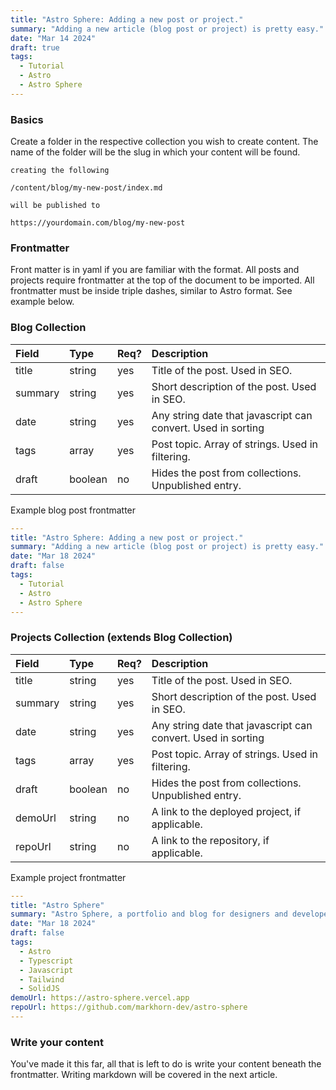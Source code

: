 ```yaml
---
title: "Astro Sphere: Adding a new post or project."
summary: "Adding a new article (blog post or project) is pretty easy."
date: "Mar 14 2024"
draft: true
tags:
  - Tutorial
  - Astro
  - Astro Sphere
---
```


### Basics

Create a folder in the respective collection you wish to create content. The name of the folder will be the slug in which your content will be found.

```text
creating the following

/content/blog/my-new-post/index.md

will be published to

https://yourdomain.com/blog/my-new-post

```

### Frontmatter

Front matter is in yaml if you are familiar with the format. All posts and projects require frontmatter at the top of the document to be imported. All frontmatter must be inside triple dashes, similar to Astro format. See example below.

### Blog Collection

| Field   | Type    | Req? | Description                                                  |
| :------ | :------ | :--- | :----------------------------------------------------------- |
| title   | string  | yes  | Title of the post. Used in SEO.                              |
| summary | string  | yes  | Short description of the post. Used in SEO.                  |
| date    | string  | yes  | Any string date that javascript can convert. Used in sorting |
| tags    | array   | yes  | Post topic. Array of strings. Used in filtering.             |
| draft   | boolean | no   | Hides the post from collections. Unpublished entry.          |

Example blog post frontmatter

```yaml
---
title: "Astro Sphere: Adding a new post or project."
summary: "Adding a new article (blog post or project) is pretty easy."
date: "Mar 18 2024"
draft: false
tags:
  - Tutorial
  - Astro
  - Astro Sphere
---
```

### Projects Collection (extends Blog Collection)

| Field   | Type    | Req? | Description                                                  |
| :------ | :------ | :--- | :----------------------------------------------------------- |
| title   | string  | yes  | Title of the post. Used in SEO.                              |
| summary | string  | yes  | Short description of the post. Used in SEO.                  |
| date    | string  | yes  | Any string date that javascript can convert. Used in sorting |
| tags    | array   | yes  | Post topic. Array of strings. Used in filtering.             |
| draft   | boolean | no   | Hides the post from collections. Unpublished entry.          |
| demoUrl | string  | no   | A link to the deployed project, if applicable.               |
| repoUrl | string  | no   | A link to the repository, if applicable.                     |

Example project frontmatter

```yaml
---
title: "Astro Sphere"
summary: "Astro Sphere, a portfolio and blog for designers and developers."
date: "Mar 18 2024"
draft: false
tags:
  - Astro
  - Typescript
  - Javascript
  - Tailwind
  - SolidJS
demoUrl: https://astro-sphere.vercel.app
repoUrl: https://github.com/markhorn-dev/astro-sphere
---
```

### Write your content

You've made it this far, all that is left to do is write your content beneath the frontmatter. Writing markdown will be covered in the next article.
